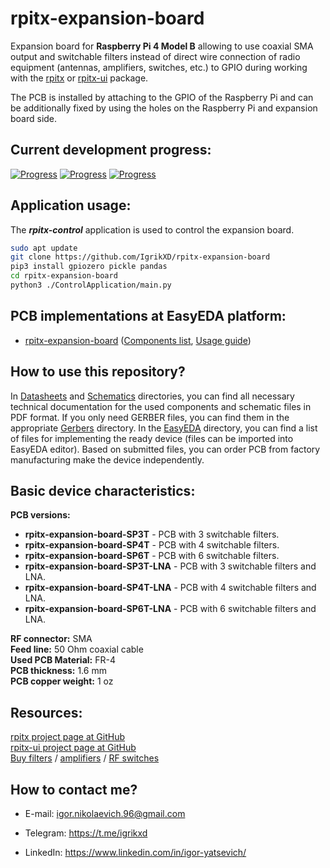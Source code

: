 # rpitx-expansion-board

Expansion board for **Raspberry Pi 4 Model B** allowing to use coaxial SMA output and switchable filters instead of direct wire connection of radio equipment (antennas, amplifiers, switches, etc.) to GPIO during working with the [rpitx][2] or [rpitx-ui][3] package.

The PCB is installed by attaching to the GPIO of the Raspberry Pi and can be additionally fixed by using the holes on the Raspberry Pi and expansion board side.

## Current development progress:
[![Progress](https://img.shields.io/badge/rpitx--expansion--board-not%20tested-red.svg?longCache=true&style=for-the-badge)](https://easyeda.com/IgrikXD/rpitx-expansion-board)&nbsp;[![Progress](https://img.shields.io/badge/app%20version-0.2-blue.svg?longCache=true&style=for-the-badge)](./ControlApplication)&nbsp;[![Progress](https://img.shields.io/badge/pcb%20version-0.0-blue.svg?longCache=true&style=for-the-badge)](./EasyEDA)

## Application usage:
The **_rpitx-control_** application is used to control the expansion board.
```sh
sudo apt update
git clone https://github.com/IgrikXD/rpitx-expansion-board
pip3 install gpiozero pickle pandas
cd rpitx-expansion-board
python3 ./ControlApplication/main.py
```

## PCB implementations at EasyEDA platform:
- [rpitx-expansion-board][1] ([Components list](./Components-list.md), [Usage guide](./Usage-guide.md))

## How to use this repository?
In [Datasheets](./Datasheets) and [Schematics](./Schematics) directories, you can find all necessary technical documentation for the used components and schematic files in PDF format. If you only need GERBER files, you can find them in the appropriate [Gerbers](./Gerbers) directory. In the [EasyEDA](./EasyEDA) directory, you can find a list of files for implementing the ready device (files can be imported into EasyEDA editor). Based on submitted files, you can order PCB from factory manufacturing make the device independently.

## Basic device characteristics:
**PCB versions:**
* **rpitx-expansion-board-SP3T** - PCB with 3 switchable filters.  
* **rpitx-expansion-board-SP4T** - PCB with 4 switchable filters.  
* **rpitx-expansion-board-SP6T** - PCB with 6 switchable filters.  
* **rpitx-expansion-board-SP3T-LNA** - PCB with 3 switchable filters and LNA.  
* **rpitx-expansion-board-SP4T-LNA** - PCB with 4 switchable filters and LNA.  
* **rpitx-expansion-board-SP6T-LNA** - PCB with 6 switchable filters and LNA.  

**RF connector:** SMA  
**Feed line:** 50 Ohm coaxial cable  
**Used PCB Material:** FR-4  
**PCB thickness:** 1.6 mm  
**PCB copper weight:** 1 oz  

## Resources:
[rpitx project page at GitHub][2]  
[rpitx-ui project page at GitHub][3]  
[Buy filters][4] / [amplifiers][5] / [RF switches][6]  

## How to contact me?
- E-mail: igor.nikolaevich.96@gmail.com
- Telegram: https://t.me/igrikxd
- LinkedIn: https://www.linkedin.com/in/igor-yatsevich/

  [1]: https://easyeda.com/IgrikXD/rpitx-expansion-board
  [2]: https://github.com/F5OEO/rpitx
  [3]: https://github.com/IgrikXD/rpitx-ui
  [4]: https://www.minicircuits.com/WebStore/RF-Filters.html
  [5]: https://www.minicircuits.com/WebStore/Amplifiers.html
  [6]: https://www.minicircuits.com/WebStore/Switches.html
